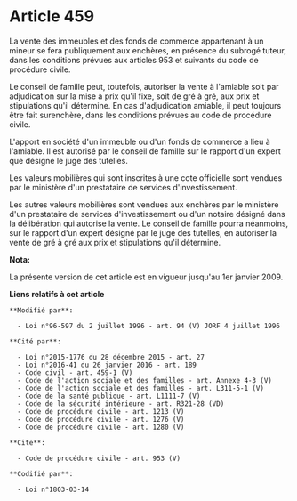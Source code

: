 # Article 459

La vente des immeubles et des fonds de commerce appartenant à un mineur se fera publiquement aux enchères, en présence du
subrogé tuteur, dans les conditions prévues aux articles 953 et suivants du code de procédure civile. 

Le conseil de famille peut, toutefois, autoriser la vente à l'amiable soit par adjudication sur la mise à prix qu'il fixe,
soit de gré à gré, aux prix et stipulations qu'il détermine. En cas d'adjudication amiable, il peut toujours être fait
surenchère, dans les conditions prévues au code de procédure civile.

L'apport en société d'un immeuble ou d'un fonds de commerce a lieu à l'amiable. Il est autorisé par le conseil de famille sur
le rapport d'un expert que désigne le juge des tutelles. 

Les valeurs mobilières qui sont inscrites à une cote officielle sont vendues par le ministère d'un prestataire de services
d'investissement. 

Les autres valeurs mobilières sont vendues aux enchères par le ministère d'un prestataire de services d'investissement ou
d'un notaire désigné dans la délibération qui autorise la vente. Le conseil de famille pourra néanmoins, sur le rapport d'un
expert désigné par le juge des tutelles, en autoriser la vente de gré à gré aux prix et stipulations qu'il détermine.

**Nota:**

La présente version de cet article est en vigueur jusqu'au 1er janvier 2009.

**Liens relatifs à cet article**

	**Modifié par**:

	  - Loi n°96-597 du 2 juillet 1996 - art. 94 (V) JORF 4 juillet 1996

	**Cité par**:

	  - Loi n°2015-1776 du 28 décembre 2015 - art. 27
	  - Loi n°2016-41 du 26 janvier 2016 - art. 189
	  - Code civil - art. 459-1 (V)
	  - Code de l'action sociale et des familles - art. Annexe 4-3 (V)
	  - Code de l'action sociale et des familles - art. L311-5-1 (V)
	  - Code de la santé publique - art. L1111-7 (V)
	  - Code de la sécurité intérieure - art. R321-28 (VD)
	  - Code de procédure civile - art. 1213 (V)
	  - Code de procédure civile - art. 1276 (V)
	  - Code de procédure civile - art. 1280 (V)

	**Cite**:

	  - Code de procédure civile - art. 953 (V)

	**Codifié par**:

	  - Loi n°1803-03-14
